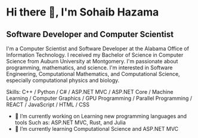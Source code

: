 

# Hi there 👋, I'm Sohaib Hazama
## Software Developer and Computer Scientist
I'm a Computer Scientist and Software Developer at the Alabama Office of Information Technology. I received my Bachelor of Science in Computer Science from Auburn University at Montgomery. I'm passionate about programming, mathematics, and science. I'm interested in Software Engineering, Computational Mathematics, and Computational Science, especially computational physics and biology.

Skills: C++ / Python / C# / ASP.NET MVC / ASP.NET Core / Machine Learning / Computer Graphics / GPU Programming / Parallel Programming / REACT / JavaScript / HTML / CSS

- 🔭 I’m currently working on Learning new programming languages and tools Such as: ASP.NET MVC, Rust, and Julia
- 🌱 I’m currently learning Computational Science and ASP.NET MVC 
